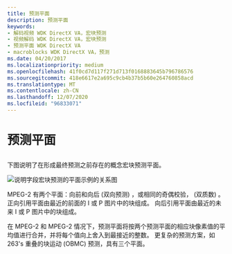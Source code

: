 ```yaml
---
title: 预测平面
description: 预测平面
keywords:
- 解码视频 WDK DirectX VA，宏块预测
- 视频解码 WDK DirectX VA，宏块预测
- 预测平面 WDK DirectX VA
- macroblocks WDK DirectX VA，预测
ms.date: 04/20/2017
ms.localizationpriority: medium
ms.openlocfilehash: 41f0cd7d117f271d713f0168883645b796786576
ms.sourcegitcommit: 418e6617e2a695c9cb4b37b5b60e264760858acd
ms.translationtype: MT
ms.contentlocale: zh-CN
ms.lasthandoff: 12/07/2020
ms.locfileid: "96833071"
---
```

# <a name="prediction-planes"></a>预测平面


## <span id="ddk_prediction_planes_gg"></span><span id="DDK_PREDICTION_PLANES_GG"></span>


下图说明了在形成最终预测之前存在的概念宏块预测平面。

![说明字段宏块预测的平面示例的关系图](images/m2planes.png)

MPEG-2 有两个平面：向前和向后 (双向预测) ，或相同的奇偶校验， (双质数) 。 正向引用平面由最近的前面的 I 或 P 图片中的块组成。 向后引用平面由最近的未来 I 或 P 图片中的块组成。

在 MPEG-2 和 MPEG-2 情况下，预测平面将按两个预测平面的相应块像素值的平均值进行合并，并将每个值向上舍入到最接近的整数。 更复杂的预测方案，如263's 重叠的块运动 (OBMC) 预测，具有三个平面。

 

 





